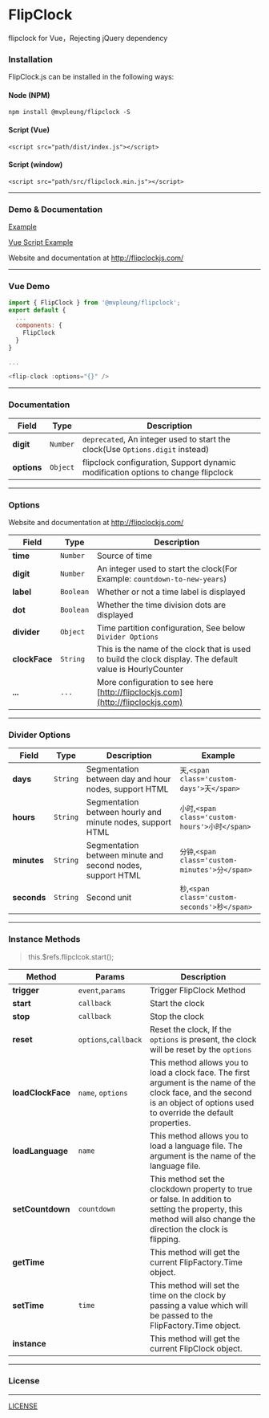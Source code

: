 # FlipClock

flipclock for Vue，Rejecting jQuery dependency

### Installation

FlipClock.js can be installed in the following ways:

#### Node (NPM)

    npm install @mvpleung/flipclock -S

#### Script (Vue)

    <script src="path/dist/index.js"></script>

#### Script (window)

    <script src="path/src/flipclock.min.js"></script>

---

### Demo & Documentation

[Example](https://github.com/mvpleung/vue-flipclock/tree/master/examples)

[Vue Script Example](https://github.com/mvpleung/vue-flipclock/tree/master/examples/base-vue.html)

Website and documentation at http://flipclockjs.com/

---

### Vue Demo

```js
import { FlipClock } from '@mvpleung/flipclock';
export default {
  ...
  components: {
    FlipClock
  }
}

...

<flip-clock :options="{}" />
```

---

### Documentation

| Field       | Type     | Description                                                                       |
| ----------- | -------- | --------------------------------------------------------------------------------- |
| **digit**   | `Number` | `deprecated`, An integer used to start the clock(Use `Options.digit` instead)     |
| **options** | `Object` | flipclock configuration, Support dynamic modification options to change flipclock |

---

### Options

Website and documentation at http://flipclockjs.com/

| Field       | Type      | Description                                                               |
| ----------- | --------- | ------------------------------------------------------------------------- |
| **time**    | `Number`  | Source of time                                                            |
| **digit**   | `Number`  | An integer used to start the clock(For Example: `countdown-to-new-years`) |
| **label**   | `Boolean` | Whether or not a time label is displayed                                  |
| **dot**     | `Boolean` | Whether the time division dots are displayed                              |
| **divider** | `Object`  | Time partition configuration, See below `Divider Options`                 |
| **clockFace** | `String`  | This is the name of the clock that is used to build the clock display. The default value is HourlyCounter                 |
| **...**     | `...`     | More configuration to see here [http://flipclockjs.com](http://flipclockjs.com)                                                  |

---

### Divider Options

| Field       | Type     | Description                                                | Example                                         |
| ----------- | -------- | ---------------------------------------------------------- | ----------------------------------------------- |
| **days**    | `String` | Segmentation between day and hour nodes, support HTML      | `天`,`<span class='custom-days'>天</span>`      |
| **hours**   | `String` | Segmentation between hourly and minute nodes, support HTML | `小时`,`<span class='custom-hours'>小时</span>` |
| **minutes** | `String` | Segmentation between minute and second nodes, support HTML | `分钟`,`<span class='custom-minutes'>分</span>` |
| **seconds** | `String` | Second unit                                                | `秒`,`<span class='custom-seconds'>秒</span>`   |

---

### Instance Methods

> this.$refs.flipclcok.start();

| Method             | Params               | Description                                                                                                                                                                    |
| ----------------- | -------------------- | ------------------------------------------------------------------------------------------------------------------------------------------------------------------------------ |
| **trigger**       | `event`,`params`     | Trigger FlipClock Method                                                                                                                                                       |
| **start**         | `callback`           | Start the clock                                                                                                                                                                |
| **stop**          | `callback`           | Stop the clock                                                                                                                                                                 |
| **reset**         | `options`,`callback` | Reset the clock, If the `options` is present, the clock will be reset by the `options`                                                                                         |
| **loadClockFace** | `name`, `options`    | This method allows you to load a clock face. The first argument is the name of the clock face, and the second is an object of options used to override the default properties. |
| **loadLanguage**  | `name`               | This method allows you to load a language file. The argument is the name of the language file.                                                                                 |
| **setCountdown**  | `countdown`          | This method set the clockdown property to true or false. In addition to setting the property, this method will also change the direction the clock is flipping.                |
| **getTime**       |                      | This method will get the current FlipFactory.Time object.                                                                                                                      |
| **setTime**       | `time`               | This method will set the time on the clock by passing a value which will be passed to the FlipFactory.Time object.                                                             |
| **instance**      |                      | This method will get the current FlipClock object.                                                                                                                             |

---

### License

---

[LICENSE](https://github.com/mvpleung/vue-flipclock/blob/master/LICENSE)
